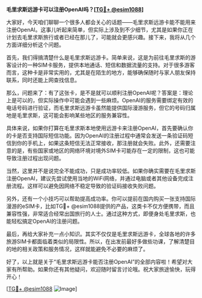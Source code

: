 **毛里求斯远游卡可以注册OpenAI吗？[[TG💪+ @esim1088](https://t.me/s/esim1088)]**

大家好，今天咱们聊聊一个很多人都会关心的话题——毛里求斯远游卡能不能用来注册OpenAI。这事儿听起来简单，但实际上涉及到不少细节，尤其是如果你正在计划去毛里求斯旅行或者已经在那儿了，可能就会更感兴趣。接下来，我将从几个方面详细分析这个问题。

首先，我们得搞清楚什么是毛里求斯远游卡。简单来说，这是为前往毛里求斯的游客设计的一种SIM卡服务，提供本地通话、短信和数据流量的支持。对于很多游客而言，这种卡是非常实用的，尤其是在陌生的地方，能够确保随时与家人朋友保持联系，同时还能上网查找信息。

那么，问题来了：有了这张卡，是不是就可以顺利注册OpenAI呢？答案是：理论上是可以的，但实际操作中可能会遇到一些麻烦。OpenAI的服务需要绑定有效的电话号码进行验证，而毛里求斯远游卡虽然能提供国际漫游服务，但它的号码归属地是毛里求斯，这可能会影响某些地区的服务兼容性。

具体来说，如果你打算在毛里求斯本地使用远游卡来注册OpenAI，首先要确认你的卡是否支持国际短信功能。因为OpenAI的注册过程中通常会发送一条验证码短信到你的手机上，如果这条短信无法正常接收，那注册就会失败。此外，还需要注意的是，有些国家或地区的网络环境对境外SIM卡可能存在一定的限制，这也可能导致注册过程出现问题。

当然，这里并不是说完全不能成功，只是成功率较低。如果你确实需要在毛里求斯注册OpenAI，建议先尝试使用当地的WiFi网络，并通过电脑或者其他设备完成注册流程。这样可以避免因网络不稳定导致的验证码接收失败问题。

另外，还有一个小技巧可以帮助提高成功率。你可以提前在国内购买一张支持国际漫游的eSIM卡，比如TG💪+ @esim1088提供的产品，这类卡不仅方便携带，而且兼容性强，非常适合经常出国旅行的人士。通过这种方式，即便身处毛里求斯，也能轻松搞定OpenAI的注册问题。

最后，再给大家补充一点小知识。其实不仅仅是毛里求斯远游卡，全球各地的许多旅游SIM卡都面临着类似的局限性。所以，在出发前最好多做些功课，了解清楚目的地的相关政策和服务情况，这样就能避免不必要的麻烦了。

好了，以上就是关于“毛里求斯远游卡能否注册OpenAI”的全部内容啦！希望对大家有所帮助。如果你还有其他疑问，欢迎随时留言讨论哦。祝大家旅途愉快，玩得开心！

[[TG💪+ @esim1088](https://t.me/s/esim1088) ![Image](https://i.postimg.cc/4NQfJmqS/Snipaste-2025-05-13-00-14-12.png)]